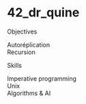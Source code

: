 # 42_dr_quine

Objectives

Autoréplication   
Recursion   

Skills

Imperative programming   
Unix   
Algorithms & AI   
